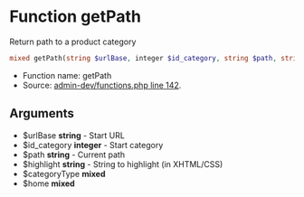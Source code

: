 Function getPath
===========================

Return path to a product category



```php
mixed getPath(string $urlBase, integer $id_category, string $path, string $highlight, $categoryType, $home)
```

* Function name: getPath
* Source: [admin-dev/functions.php line 142](https://github.com/PrestaShop/PrestaShop/blob/1.6.0.11/admin-dev/functions.php#L142).

Arguments
---------

* $urlBase **string** - Start URL
* $id_category **integer** - Start category
* $path **string** - Current path
* $highlight **string** - String to highlight (in XHTML/CSS)
* $categoryType **mixed**
* $home **mixed**

